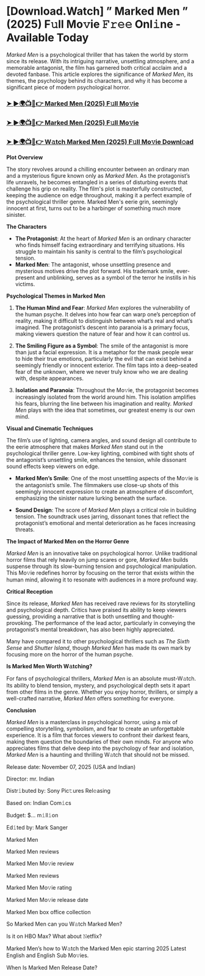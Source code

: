 # [Download.Watch] ” Marked Men ” (2025) F𝚞ll Mo𝚟ie 𝙵𝚛𝚎𝚎 Onl𝚒ne - Available Today

*Marked Men* is a psychological thriller that has taken the world by storm since its release. With its intriguing narrative, unsettling atmosphere, and a memorable antagonist, the film has garnered both critical acclaim and a devoted fanbase. This article explores the significance of *Marked Men*, its themes, the psychology behind its characters, and why it has become a significant piece of modern psychological horror.

<h3><a href="https://t.co/UYHEzAaEK4">➤ ►🌍📺📱👉 Marked Men (2025) F𝚞ll Mo𝚟ie</a></h3>

<h3><a href="https://t.co/UYHEzAaEK4">➤ ►🌍📺📱👉 Marked Men (2025) F𝚞ll Mo𝚟ie</a></h3>

<h3><a href="https://t.co/UYHEzAaEK4">➤ ►🌍📺📱👉 W𝚊tch Marked Men (2025) F𝚞ll Mo𝚟ie Downl𝚘ad</a></h3>

**Plot Overview**

The story revolves around a chilling encounter between an ordinary man and a mysterious figure known only as *Marked Men*. As the protagonist’s life unravels, he becomes entangled in a series of disturbing events that challenge his grip on reality. The film's plot is masterfully constructed, keeping the audience on edge throughout, making it a perfect example of the psychological thriller genre. Marked Men's eerie grin, seemingly innocent at first, turns out to be a harbinger of something much more sinister.

**The Characters**

- **The Protagonist**: At the heart of *Marked Men* is an ordinary character who finds himself facing extraordinary and terrifying situations. His struggle to maintain his sanity is central to the film’s psychological tension.
- **Marked Men**: The antagonist, whose unsettling presence and mysterious motives drive the plot forward. His trademark smile, ever-present and unblinking, serves as a symbol of the terror he instills in his victims.

**Psychological Themes in Marked Men**

1. **The Human Mind and Fear**: *Marked Men* explores the vulnerability of the human psyche. It delves into how fear can warp one’s perception of reality, making it difficult to distinguish between what’s real and what’s imagined. The protagonist’s descent into paranoia is a primary focus, making viewers question the nature of fear and how it can control us.

2. **The Smiling Figure as a Symbol**: The smile of the antagonist is more than just a facial expression. It is a metaphor for the mask people wear to hide their true emotions, particularly the evil that can exist behind a seemingly friendly or innocent exterior. The film taps into a deep-seated fear of the unknown, where we never truly know who we are dealing with, despite appearances.

3. **Isolation and Paranoia**: Throughout the Mo𝚟ie, the protagonist becomes increasingly isolated from the world around him. This isolation amplifies his fears, blurring the line between his imagination and reality. *Marked Men* plays with the idea that sometimes, our greatest enemy is our own mind.

**Visual and Cinematic Techniques**

The film’s use of lighting, camera angles, and sound design all contribute to the eerie atmosphere that makes *Marked Men* stand out in the psychological thriller genre. Low-key lighting, combined with tight shots of the antagonist’s unsettling smile, enhances the tension, while dissonant sound effects keep viewers on edge.

- **Marked Men’s Smile**: One of the most unsettling aspects of the Mo𝚟ie is the antagonist’s smile. The filmmakers use close-up shots of this seemingly innocent expression to create an atmosphere of discomfort, emphasizing the sinister nature lurking beneath the surface.

- **Sound Design**: The score of *Marked Men* plays a critical role in building tension. The soundtrack uses jarring, dissonant tones that reflect the protagonist’s emotional and mental deterioration as he faces increasing threats.

**The Impact of Marked Men on the Horror Genre**

*Marked Men* is an innovative take on psychological horror. Unlike traditional horror films that rely heavily on jump scares or gore, *Marked Men* builds suspense through its slow-burning tension and psychological manipulation. This Mo𝚟ie redefines horror by focusing on the terror that exists within the human mind, allowing it to resonate with audiences in a more profound way.

**Critical Reception**

Since its release, *Marked Men* has received rave reviews for its storytelling and psychological depth. Critics have praised its ability to keep viewers guessing, providing a narrative that is both unsettling and thought-provoking. The performance of the lead actor, particularly in conveying the protagonist’s mental breakdown, has also been highly appreciated. 

Many have compared it to other psychological thrillers such as *The Sixth Sense* and *Shutter Island*, though *Marked Men* has made its own mark by focusing more on the horror of the human psyche.

**Is Marked Men Worth W𝚊tching?**

For fans of psychological thrillers, *Marked Men* is an absolute must-W𝚊tch. Its ability to blend tension, mystery, and psychological depth sets it apart from other films in the genre. Whether you enjoy horror, thrillers, or simply a well-crafted narrative, *Marked Men* offers something for everyone. 

**Conclusion**

*Marked Men* is a masterclass in psychological horror, using a mix of compelling storytelling, symbolism, and fear to create an unforgettable experience. It is a film that forces viewers to confront their darkest fears, making them question the boundaries of their own minds. For anyone who appreciates films that delve deep into the psychology of fear and isolation, *Marked Men* is a haunting and thrilling W𝚊tch that should not be missed.

Release date: November 07, 2025 (USA and Indian)

Director: mr. Indian

Distr𝚒buted by: Sony Pic𝚝ures Rel𝚎asing

Based on: Indian Com𝚒cs

Budget: $... m𝚒ll𝚒on

Ed𝚒ted by: Mark Sanger

Marked Men

Marked Men reviews

Marked Men Mo𝚟ie review

Marked Men reviews

Marked Men Mo𝚟ie rating

Marked Men Mo𝚟ie release date

Marked Men box office collection

So Marked Men can you W𝚊tch Marked Men?

Is it on HBO Max? What about 𝙽etflix?

Marked Men’s how to W𝚊tch the Marked Men epic starring 2025 Latest English and English Sub Mo𝚟ies.

When Is Marked Men Release Date?
